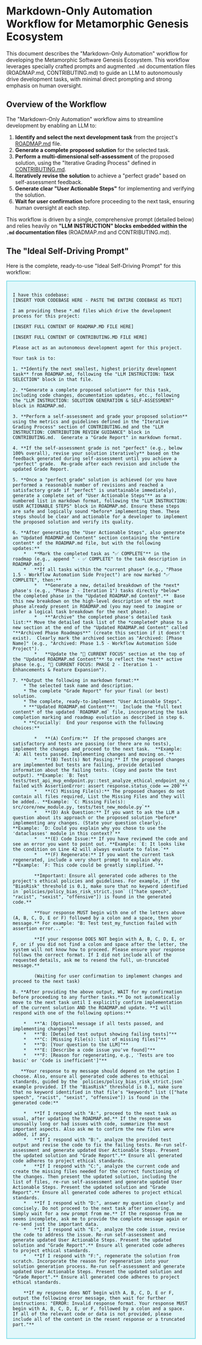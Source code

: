 # Markdown-Only Automation Workflow for Metamorphic Genesis Ecosystem

This document describes the "Markdown-Only Automation" workflow for developing the Metamorphic Software Genesis Ecosystem. This workflow leverages specially crafted prompts and augmented `.md` documentation files (ROADMAP.md, CONTRIBUTING.md) to guide an LLM to autonomously drive development tasks, with minimal direct prompting and strong emphasis on human oversight.

## Overview of the Workflow

The "Markdown-Only Automation" workflow aims to streamline development by enabling an LLM to:

1.  **Identify and select the next development task** from the project's [ROADMAP.md](ROADMAP.md) file.
2.  **Generate a complete proposed solution** for the selected task.
3.  **Perform a multi-dimensional self-assessment** of the proposed solution, using the "Iterative Grading Process" defined in [CONTRIBUTING.md](CONTRIBUTING.md).
4.  **Iteratively revise the solution** to achieve a "perfect grade" based on self-assessment feedback.
5.  **Generate clear "User Actionable Steps"** for implementing and verifying the solution.
6.  **Wait for user confirmation** before proceeding to the next task, ensuring human oversight at each step.

This workflow is driven by a single, comprehensive prompt (detailed below) and relies heavily on **"LLM INSTRUCTION" blocks embedded within the `.md` documentation files** (ROADMAP.md and CONTRIBUTING.md).

## The "Ideal Self-Driving Prompt"

Here is the complete, ready-to-use "Ideal Self-Driving Prompt" for this workflow:

<div style="background-color:#e0f7fa; border: 2px solid #80deea; padding: 15px; margin-top: 10px; margin-bottom: 20px;">
<p style="font-family: monospace; font-size: 14px; line-height: 1.4;">

```
I have this codebase:
[INSERT YOUR CODEBASE HERE - PASTE THE ENTIRE CODEBASE AS TEXT]

I am providing these *.md files which drive the development process for this project:

[INSERT FULL CONTENT OF ROADMAP.MD FILE HERE]

[INSERT FULL CONTENT OF CONTRIBUTING.MD FILE HERE]

Please act as an autonomous development agent for this project.

Your task is to:

1. **Identify the next smallest, highest priority development task** from ROADMAP.md, following the "LLM INSTRUCTION: TASK SELECTION" block in that file.

2. **Generate a complete proposed solution** for this task, including code changes, documentation updates, etc., following the "LLM INSTRUCTION: SOLUTION GENERATION & SELF-ASSESSMENT" block in ROADMAP.md.

3. **Perform a self-assessment and grade your proposed solution** using the metrics and guidelines defined in the "Iterative Grading Process" section of CONTRIBUTING.md and the "LLM INSTRUCTION: CONTRIBUTION REVIEW GUIDANCE" block in CONTRIBUTING.md.  Generate a "Grade Report" in markdown format.

4. **If the self-assessment grade is not "perfect" (e.g., below 100% overall), revise your solution iteratively** based on the feedback generated during self-assessment until you achieve a "perfect" grade.  Re-grade after each revision and include the updated Grade Report.

5. **Once a "perfect grade" solution is achieved (or you have performed a reasonable number of revisions and reached a satisfactory grade if "perfect" is unattainable immediately), generate a complete set of "User Actionable Steps"** as a numbered list in markdown format, following the "LLM INSTRUCTION: USER ACTIONABLE STEPS" block in ROADMAP.md. Ensure these steps are safe and logically sound *before* implementing them. These steps should be clear and actionable for a developer to implement the proposed solution and verify its quality.

6. **After generating the "User Actionable Steps", also generate an "Updated ROADMAP.md Content" section containing the *entire content* of the ROADMAP.md file, but with the following updates:**
    *   **Mark the completed task as "✅ COMPLETE"** in the roadmap (e.g., append " - ✅ COMPLETE" to the task description in ROADMAP.md).
    *   **If all tasks within the *current phase* (e.g., "Phase 1.5 - Workflow Automation Side Project") are now marked "✅ COMPLETE", then:**
        *   **Generate a new, detailed breakdown of the *next* phase's (e.g., "Phase 2 - Iteration 1") tasks directly *below* the completed phase in the "Updated ROADMAP.md Content".**  Base this new breakdown on the high-level description of the next phase already present in ROADMAP.md (you may need to imagine or infer a logical task breakdown for the next phase).
        *   **"Archive" the completed phase's detailed task list:** Move the detailed task list of the *completed* phase to a new section at the end of the "Updated ROADMAP.md Content" called "**Archived Phase Roadmaps**" (create this section if it doesn't exist).  Clearly mark the archived section as "Archived: [Phase Name]" (e.g., "Archived: Phase 1.5 - Workflow Automation Side Project").
        *   **Update the "🎯 CURRENT FOCUS" section at the top of the "Updated ROADMAP.md Content"** to reflect the *next* active phase (e.g., "🎯 CURRENT FOCUS: PHASE 2 - Iteration 1 - Enhancements & Feature Expansion").

7. **Output the following in markdown format:**
    * The selected task name and description.
    * The complete "Grade Report" for your final (or best) solution.
    * The complete, ready-to-implement "User Actionable Steps".
    * **"Updated ROADMAP.md Content"**:  Include the *full text content* of the updated `ROADMAP.md` file, incorporating the task completion marking and roadmap evolution as described in step 6.
    * **Crucially:  End your response with the following choices:**

        *   **(A) Confirm:**  If the proposed changes are satisfactory and tests are passing (or there are no tests), implement the changes and proceed to the next task.  **Example:  `A: All tests passed. Implementing changes and moving on.`**
        *   **(B) Test(s) Not Passing:** If the proposed changes are implemented but tests are failing, provide detailed information about the failing tests. (Copy and paste the test output). **Example: `B: Test tests/test_api_mvp_endpoint.py::test_analyze_ethical_endpoint_no_code_integration failed with AssertionError: assert response.status_code == 200`**
        *   **(C) Missing File(s):** The proposed changes do not contain all files required, List the Missing Files and they will be added.. **Example: `C: Missing File(s): src/core/new_module.py, tests/test_new_module.py`**
        *   **(D) Ask Question:** If you want to ask the LLM a question about its approach or the proposed solution *before* implementing any changes. (State your question clearly). **Example: `D: Could you explain why you chose to use the 'dataclasses' module in this context?`**
        *   **(E) Code Issue:** If you have reviewed the code and see an error you want to point out. **Example: `E: It looks like the condition on Line 42 will always evaluate to false.`**
        *   **(F) Regenerate:** If you want the current task regenerated, include a very short prompt to explain why. **Example: `F: This code could be greatly simplified.`**

        **Important: Ensure all generated code adheres to the project's ethical policies and guidelines. For example, if the "BiasRisk" threshold is 0.1, make sure that no keyword identified in `policies/policy_bias_risk_strict.json` (["hate speech", "racist", "sexist", "offensive"]) is found in the generated code.**

        **Your response MUST begin with one of the letters above (A, B, C, D, E or F) followed by a colon and a space, then your message.** For example: "B: Test test_my_function failed with assertion error..."

        **If your response DOES NOT begin with A, B, C, D, E, or F, or if you did not find a colon and space after the letter, the system will not know how to proceed. Please ensure your response follows the correct format. If I did not include all of the requested details, ask me to resend the full, un-truncated message.**

        (Waiting for user confirmation to implement changes and proceed to the next task)

8. **After providing the above output, WAIT for my confirmation before proceeding to any further tasks.** Do not automatically move to the next task until I explicitly confirm implementation of the current solution AND the ROADMAP.md update. **I will respond with one of the following options:**

    *   **"A: [Optional message if all tests passed, and implementing changes]"**
    *   **"B: [Detailed test output showing failing tests]"**
    *   **"C: [Missing File(s): list of missing files]"**
    *   **"D: [Your question to the LLM]"**
    *   **"E: [Describe a code issue you've found]"**
    *   **"F: [Reason for regenerating, e.g., 'Tests are too basic' or 'Code is inefficient']"**

   **Your response to my message should depend on the option I choose. Also, ensure all generated code adheres to ethical standards, guided by the `policies/policy_bias_risk_strict.json` example provided. If the "BiasRisk" threshold is 0.1, make sure that no keyword identified in that file's "keywords" list (["hate speech", "racist", "sexist", "offensive"]) is found in the generated code:**

    *   **If I respond with "A:", proceed to the next task as usual, after updating the ROADMAP.md.** If the response was unusually long or had issues with code, summarize the most important aspects. Also ask me to confirm the new files were added, if any.
    *   **If I respond with "B:", analyze the provided test output and revise the code to fix the failing tests. Re-run self-assessment and generate updated User Actionable Steps. Present the updated solution and "Grade Report".** Ensure all generated code adheres to project ethical standards.
    *   **If I respond with "C:", analyze the current code and create the missing files needed for the correct functioning of the changes. Then present the updated solution, including the list of files, re-run self-assessment and generate updated User Actionable Steps. Present the updated solution and "Grade Report".** Ensure all generated code adheres to project ethical standards.
    *   **If I respond with "D:", answer my question clearly and concisely. Do not proceed to the next task after answering. Simply wait for a new prompt from me.** If the response from me seems incomplete, ask me to provide the complete message again or re-send just the important data.
    *   **If I respond with "E:", analyze the code issue, revise the code to address the issue. Re-run self-assessment and generate updated User Actionable Steps. Present the updated solution and "Grade Report".** Ensure all generated code adheres to project ethical standards.
    *   **If I respond with "F:", regenerate the solution from scratch. Incorporate the reason for regeneration into your solution generation process. Re-run self-assessment and generate updated User Actionable Steps. Present the updated solution and "Grade Report".** Ensure all generated code adheres to project ethical standards.

    **If my response does NOT begin with A, B, C, D, E or F, output the following error message, then wait for further instructions: "ERROR: Invalid response format. Your response MUST begin with A, B, C, D, E, or F, followed by a colon and a space. If all of the relevant code or data is not provided, please include all of the content in the resent response or a truncated part."**